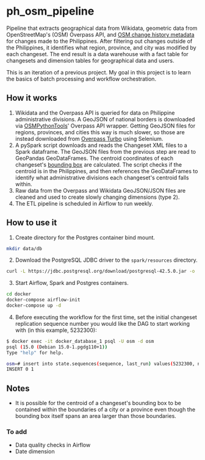 # ph_osm_pipeline
Pipeline that extracts geographical data from Wikidata, geometric data from OpenStreetMap's (OSM) Overpass API, and [OSM change history metadata](https://planet.openstreetmap.org/replication/changesets/) for changes made to the Philippines. After filtering out changes outside of the Philippines, it identifies what region, province, and city was modified by each changeset. The end result is a data warehouse with a fact table for changesets and dimension tables for geographical data and users.

This is an iteration of a previous project. My goal in this project is to learn the basics of batch processing and workflow orchestration.

## How it works
1. Wikidata and the Overpass API is queried for data on Philippine administrative divisions. A GeoJSON of national borders is downloaded via [OSMPythonTools](https://github.com/mocnik-science/osm-python-tools)' Overpass API wrapper. Getting GeoJSON files for regions, provinces, and cities this way is much slower, so those are instead downloaded from [Overpass Turbo](https://overpass-turbo.eu/) using Selenium.
2. A pySpark script downloads and reads the Changeset XML files to a Spark dataframe. The GeoJSON files from the previous step are read to GeoPandas GeoDataFrames. The centroid coordinates of each changeset's [bounding box](https://wiki.openstreetmap.org/wiki/Bounding_Box) are calculated. The script checks if the centroid is in the Philippines, and then references the GeoDataFrames to identify what administrative divisions each changeset's centroid falls within.
3. Raw data from the Overpass and Wikidata GeoJSON/JSON files are cleaned and used to create slowly changing dimensions (type 2).
4. The ETL pipeline is scheduled in Airflow to run weekly. 

## How to use it
1. Create directory for the Postgres container bind mount.
```bash
mkdir data/db
```
2. Download the PostgreSQL JDBC driver to the `spark/resources` directory.
```bash
curl -L https://jdbc.postgresql.org/download/postgresql-42.5.0.jar -o ./spark/resources/postgresql-42.5.0.jar`
```
3. Start Airflow, Spark and Postgres containers.
```bash
cd docker
docker-compose airflow-init
docker-compose up -d
```
4. Before executing the workflow for the first time, set the initial changeset replication sequence number you would like the DAG to start working with (in this example, 5232300):
```bash
$ docker exec -it docker_database_1 psql -U osm -d osm
psql (15.0 (Debian 15.0-1.pgdg110+1))
Type "help" for help.

osm=# insert into state.sequences(sequence, last_run) values(5232300, null);
INSERT 0 1
```

## Notes
- It is possible for the centroid of a changeset's bounding box to be contained within the boundaries of a city or a province even though the bounding box itself spans an area larger than those boundaries.

### To add
- Data quality checks in Airflow
- Date dimension
